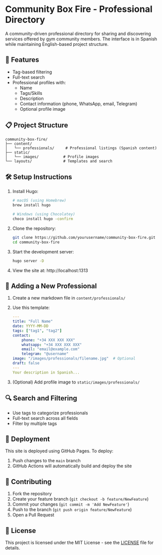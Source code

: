 # Community Box Fire - Professional Directory

A community-driven professional directory for sharing and discovering services offered by gym community members. The interface is in Spanish while maintaining English-based project structure.

## 🚀 Features

- Tag-based filtering
- Full-text search
- Professional profiles with:
  - Name
  - Tags/Skills
  - Description
  - Contact information (phone, WhatsApp, email, Telegram)
  - Optional profile image

## 📋 Project Structure

```
community-box-fire/
├── content/
│   └── professionals/     # Professional listings (Spanish content)
├── static/
│   └── images/           # Profile images
└── layouts/              # Templates and search
```

## 🛠️ Setup Instructions

1. Install Hugo:
   ```bash
   # macOS (using Homebrew)
   brew install hugo

   # Windows (using Chocolatey)
   choco install hugo -confirm
   ```

2. Clone the repository:
   ```bash
   git clone https://github.com/yourusername/community-box-fire.git
   cd community-box-fire
   ```

3. Start the development server:
   ```bash
   hugo server -D
   ```

4. View the site at: http://localhost:1313

## 📝 Adding a New Professional

1. Create a new markdown file in `content/professionals/`
2. Use this template:
   ```yaml
   ---
   title: "Full Name"
   date: YYYY-MM-DD
   tags: ["tag1", "tag2"]
   contact:
       phone: "+34 XXX XXX XXX"
       whatsapp: "+34 XXX XXX XXX"
       email: "email@example.com"
       telegram: "@username"
   image: "/images/professionals/filename.jpg"  # Optional
   draft: false
   ---
   Your description in Spanish...
   ```

3. (Optional) Add profile image to `static/images/professionals/`

## 🔍 Search and Filtering

- Use tags to categorize professionals
- Full-text search across all fields
- Filter by multiple tags

## 🚀 Deployment

This site is deployed using GitHub Pages. To deploy:

1. Push changes to the `main` branch
2. GitHub Actions will automatically build and deploy the site

## 🤝 Contributing

1. Fork the repository
2. Create your feature branch (`git checkout -b feature/NewFeature`)
3. Commit your changes (`git commit -m 'Add NewFeature'`)
4. Push to the branch (`git push origin feature/NewFeature`)
5. Open a Pull Request

## 📄 License

This project is licensed under the MIT License - see the [LICENSE](LICENSE) file for details.
